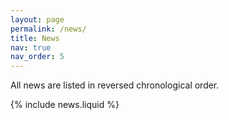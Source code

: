 ```yaml
---
layout: page
permalink: /news/
title: News
nav: true
nav_order: 5
---
```

All news are listed in reversed chronological order.

{% include news.liquid %}
